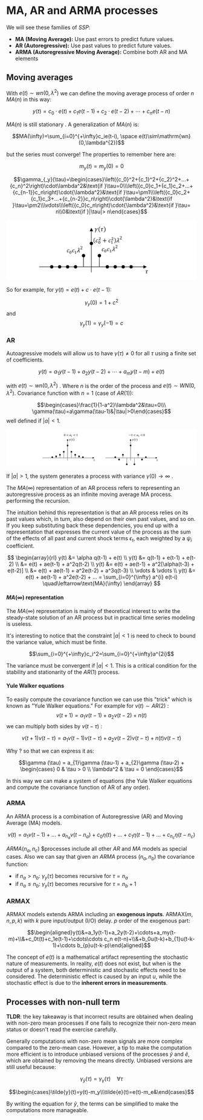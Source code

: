 # MA, AR and ARMA processes

We will see these families of $SSP$:

- **MA (Moving Average):** Use past errors to predict future values.
- **AR (Autoregressive):** Use past values to predict future values.
- **ARMA (Autoregressive Moving Average):** Combine both AR and MA elements

## Moving averages

With $e(t)\sim wn(0,\lambda^2)$ we can define the moving average process of order $n$ $MA(n)$ in this way: 

$$y(t)=c_0\cdot e(t)+c_1e(t-1)+c_2\cdot e(t-2)+\cdots+c_ne(t-n)$$

$MA(n)$ is still stationary . A generalization of $MA(n)$ is:

$$MA(\infty)=\sum_{i=0}^{+\infty}c_ie(t-i), \space e(t)\sim\mathrm{wn}(0,\lambda^{2})$$

but the series must converge! 
The properties to remember here are:

$$m_y(t)=m_y(0)=0$$

$$\gamma_{_y}(\tau)=\begin{cases}\left({c_0}^2+{c_1}^2+{c_2}^2+...+{c_n}^2\right)\cdot\lambda^2&\text{if }\tau=0\\\left({c_0}c_1+{c_1}c_2+...+{c_{n-1}}c_n\right)\cdot{\lambda^2}&\text{if }\tau=\pm1\\\left({c_0}c_2+{c_1}c_3+...+{c_{n-2}}c_n\right)\cdot{\lambda^2}&\text{if }\tau=\pm2\\\vdots\\\left({c_0}c_n\right)\cdot{\lambda^2}&\text{if }\tau= n\\0&\text{if }|\tau|> n\end{cases}$$

![](images/Pasted%20image%2020240408110853.png)


So for example, for $y(t)=e(t)+c\cdot e(t-1)$:

$$\gamma_y(0) = 1+ c^2$$
and 
$$\gamma_y(1) = \gamma_y(-1) = c$$

### AR

Autoagressive models will allow us to have $\gamma(\tau) \ne 0$ for all $\tau$ using a finite set of coefficients. 


$$y(t)=a_1y(t-1)+a_{2}y(t-2)+\cdots+a_{m}y(t-m)+e(t)$$

with $e(t) \sim wn(0,\lambda ^2)$ . 
Where $n$ is the order of the process and $e(t)\sim WN(0,\lambda^2)$. 
Covariance function with $n=1$ (case of $AR(1)){:}$

$$\begin{cases}\frac{1}{1-a^2}\lambda^2&\tau=0\\\ \gamma(\tau)=a\gamma(\tau-1)&|\tau|>0\end{cases}$$
well defined if $|a|<1$. 

![](images/Pasted%20image%2020240408111428.png)

If $|a| > 1$, the system generates a process with variance $\gamma(0) \rightarrow \infty$  . 


The $MA(\infty)$ representation of an AR process refers to representing an autoregressive process as an infinite moving average MA process. performing the recursion.

The intuition behind this representation is that an AR process relies on its past values which, in turn, also depend on their own past values, and so on. If you keep substituting back these dependencies, you end up with a representation that expresses the current value of the process as the sum of the effects of all past and current shock terms $\epsilon_t$, each weighted by a $\psi_i$ coefficient.


$$
\begin{array}{rl}
y(t) &= \alpha q(t-1) + e(t) \\
y(t) &= q(t-1) + e(t-1) + e(t-2) \\
     &= e(t) + ae(t-1) + a^2q(t-2) \\
y(t) &= e(t) + ae(t-1) + a^2[\alpha(t-3) + e(t-2)] \\ 
     &= e(t) + ae(t-1) + a^2e(t-2) + a^3q(t-3) \\
\vdots & \vdots \\
y(t) &= e(t) + ae(t-1) + a^2e(t-2) + ... = \sum_{i=0}^{\infty} a^{i} e(t-i)  \quad\leftarrow\text{MA}(\infty)
\end{array}
$$

#### $MA(\infty)$ representation

The $MA(\infty)$ representation is mainly of theoretical interest to write the steady-state solution of an AR process but in practical time series modeling is useless.

It's interesting to notice that the constraint $|a| < 1$ is need to check to bound the variance value, which must be finite. 

$$\sum_{i=0}^{+\infty}c_i^2=\sum_{i=0}^{+\infty}a^{2i}$$

The variance must be convergent if $|a|<1.$ This is a critical condition for the stability and stationarity of the $AR(1)$ process.
#### Yule Walker equations

To easily compute the covariance function we can use this "trick" which is known as "Yule Walker equations."
For example for $v(t) \sim AR(2)$ :
$$v(t+1)=a_{1}v(t-1)+a_{2}v(t-2)+n(t)$$
we can multiply both sides by $v(t-\tau)$ : 

$$v(t+1)v(t-\tau)=a_{1}v(t-1)v(t-\tau)+a_{2}v(t-2)v(t-\tau)+n(t)v(t-\tau)$$

Why ? so that we can express it as:

$$\gamma (\tau) = a_{1}\gamma (\tau-1) + a_{2}\gamma (\tau-2) + \begin{cases}
0 & \tau > 0 \\
\lambda^2 & \tau = 0
\end{cases}$$

In this way we can make a system of equations (the Yule Walker equations and compute the covariance function of AR of any order). 

### ARMA

An ARMA process is a combination of Autoregressive (AR) and Moving Average (MA) models. 

$$v(t) = a_1v(t-1)+...+a_{n_a}v(t-n_a) + c_0\eta(t) + ... + c_1\eta(t-1) + ... + c_{n_c}\eta{(t-n_c)}$$

$ARMA(n_a,n_c)$ $processes include all other $AR$ and $MA$ models as special cases. 
Also we can say that given an $ARMA$ process $(n_a,n_b)$ the covariance function: 

- if $n_a > n_b$: $\gamma_y(\tau)$ becomes recursive for $\tau=n_a$
- if $n_a \le n_b$: $\gamma_y(\tau)$ becomes recursive for $\tau=n_b +1$

### ARMAX

ARMAX models  extends ARMA including an **exogenous inputs**.
ARMAX($m,n,p,k$) with $k$ pure input/output (I/O) delay. $p$ order of the exogenous part:

$$\begin{aligned}y(t)&=a_1y(t-1)+a_2y(t-2)+\cdots+a_my(t-m)+\\&+c_0t(t)+c_1e(t-1)+\cdots\cdots c_n e(t-n)+\\&+b_0u(t-k)+b_{1}u(t-k-1)+\cdots b_{p}u(t-k-p)\end{aligned}$$

The concept of $e(t)$ is a mathematical artifact representing the stochastic nature of measurements. In reality, $e(t)$ does not exist, but when is the output of a system, both deterministic and stochastic effects need to be considered. The deterministic effect is caused by an input $u$, while the stochastic effect is due to the **inherent errors in measurements**. 

## Processes with non-null term

**TLDR**: the key takeaway is that incorrect results are obtained when dealing with non-zero mean processes if one fails to recognize their non-zero mean status or doesn't read the exercise carefully.

Generally computations with non-zero mean signals are more complex compared to the zero-mean case. However, a tip to make the computation more efficient is to introduce unbiased versions of the processes $\tilde{y}$ and $\tilde{e}$, which are obtained by removing the means directly. 
Unbiased versions are still useful because: 

$$\gamma_{\tilde{y}}(\tau)=\gamma_{\gamma}(\tau)\quad\forall\tau$$

$$\begin{cases}\tilde{y}(t)=y(t)-m_y\\\tilde{e}(t)=e(t)-m_e&\end{cases}$$

By writing the equation for $\tilde{y}$, the terms can be simplified to make the computations more manageable. 
